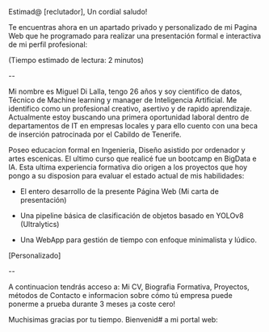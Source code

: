 <!-- SALUDO -->
Estimad@ [reclutador], 
Un cordial saludo!

<!-- INTRODUCCIÓN -->
Te encuentras ahora en un apartado privado y personalizado de mi Pagina Web que he programado para realizar una presentación formal e interactiva de mi perfil profesional:

(Tiempo estimado de lectura: 2 minutos)
<!-- CUERPO -->
--

Mi nombre es Miguel Di Lalla, tengo 26 años y soy cientifico de datos, Técnico de Machine learning y manager de Inteligencia Artificial. Me identifico como un profesional creativo, asertivo y de rapido aprendizaje. Actualmente estoy buscando una primera oportunidad laboral dentro de departamentos de IT en empresas locales y para ello cuento con una beca de inserción patrocinada por el Cabildo de Tenerife.

Poseo educacion formal en Ingenieria, Diseño asistido por ordenador y artes escenicas. El ultimo curso que realicé fue un bootcamp en BigData e IA. Esta ultima experiencia formativa dio origen a los proyectos que hoy pongo a su disposion para evaluar el estado actual de mis habilidades:

- El entero desarrollo de la presente Página Web (Mi carta de presentación)

- Una pipeline básica de clasificación de objetos basado en YOLOv8 (Ultralytics)

- Una WebApp para gestión de tiempo con enfoque minimalista y lúdico.

[Personalizado]

--

<!-- DESPEDIDA -->
A continuacion tendrás acceso a: Mi CV, Biografia Formativa, Proyectos, métodos de Contacto e informacion sobre cómo tú empresa puede ponerme a prueba durante 3 meses ¡a coste cero!

Muchisimas gracias por tu tiempo. Bienvenid# a mi portal web:
